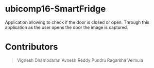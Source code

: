# ubicomp16-SmartFridge

Application allowing to check if the door is closed or open. Through this application as the user opens the door the image is captured.

# Contributors
>Vignesh Dhamodaran
>Avnesh Reddy Pundru
>Ragarsha Velmula


